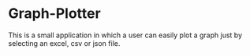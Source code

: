 # Graph-Plotter
This is a small application in which a user can easily plot a graph just by selecting an excel, csv or json file. 
